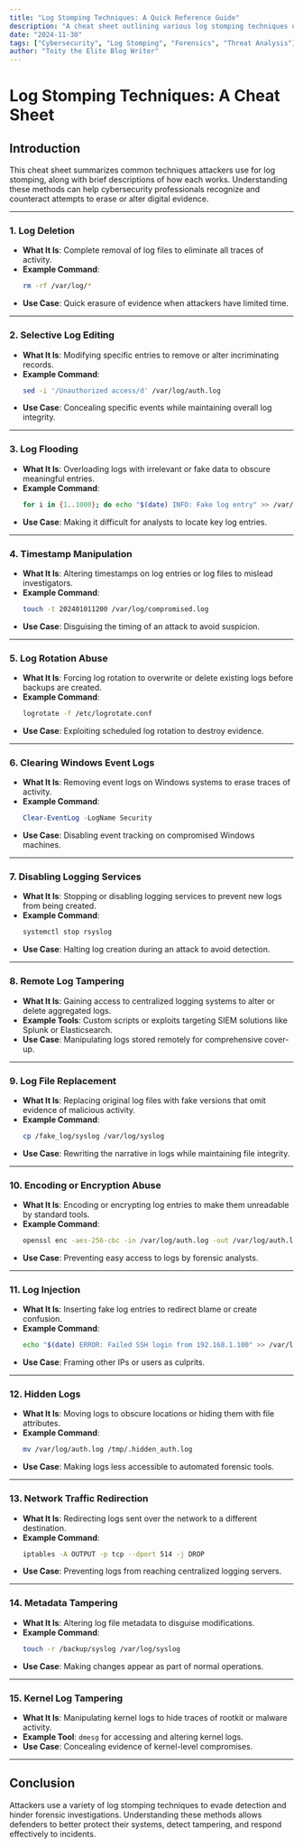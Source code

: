 ```yaml
---
title: "Log Stomping Techniques: A Quick Reference Guide"
description: "A cheat sheet outlining various log stomping techniques used by attackers to cover their tracks and how they work."
date: "2024-11-30"
tags: ["Cybersecurity", "Log Stomping", "Forensics", "Threat Analysis"]
author: "Toity the Elite Blog Writer"
---
```


# Log Stomping Techniques: A Cheat Sheet

## Introduction

This cheat sheet summarizes common techniques attackers use for log stomping, along with brief descriptions of how each works. Understanding these methods can help cybersecurity professionals recognize and counteract attempts to erase or alter digital evidence.

---

### **1. Log Deletion**
- **What It Is**: Complete removal of log files to eliminate all traces of activity.
- **Example Command**:
  ```bash
  rm -rf /var/log/*
  ```
- **Use Case**: Quick erasure of evidence when attackers have limited time.

---

### **2. Selective Log Editing**
- **What It Is**: Modifying specific entries to remove or alter incriminating records.
- **Example Command**:
  ```bash
  sed -i '/Unauthorized access/d' /var/log/auth.log
  ```
- **Use Case**: Concealing specific events while maintaining overall log integrity.

---

### **3. Log Flooding**
- **What It Is**: Overloading logs with irrelevant or fake data to obscure meaningful entries.
- **Example Command**:
  ```bash
  for i in {1..1000}; do echo "$(date) INFO: Fake log entry" >> /var/log/syslog; done
  ```
- **Use Case**: Making it difficult for analysts to locate key log entries.

---

### **4. Timestamp Manipulation**
- **What It Is**: Altering timestamps on log entries or log files to mislead investigators.
- **Example Command**:
  ```bash
  touch -t 202401011200 /var/log/compromised.log
  ```
- **Use Case**: Disguising the timing of an attack to avoid suspicion.

---

### **5. Log Rotation Abuse**
- **What It Is**: Forcing log rotation to overwrite or delete existing logs before backups are created.
- **Example Command**:
  ```bash
  logrotate -f /etc/logrotate.conf
  ```
- **Use Case**: Exploiting scheduled log rotation to destroy evidence.

---

### **6. Clearing Windows Event Logs**
- **What It Is**: Removing event logs on Windows systems to erase traces of activity.
- **Example Command**:
  ```powershell
  Clear-EventLog -LogName Security
  ```
- **Use Case**: Disabling event tracking on compromised Windows machines.

---

### **7. Disabling Logging Services**
- **What It Is**: Stopping or disabling logging services to prevent new logs from being created.
- **Example Command**:
  ```bash
  systemctl stop rsyslog
  ```
- **Use Case**: Halting log creation during an attack to avoid detection.

---

### **8. Remote Log Tampering**
- **What It Is**: Gaining access to centralized logging systems to alter or delete aggregated logs.
- **Example Tools**: Custom scripts or exploits targeting SIEM solutions like Splunk or Elasticsearch.
- **Use Case**: Manipulating logs stored remotely for comprehensive cover-up.

---

### **9. Log File Replacement**
- **What It Is**: Replacing original log files with fake versions that omit evidence of malicious activity.
- **Example Command**:
  ```bash
  cp /fake_log/syslog /var/log/syslog
  ```
- **Use Case**: Rewriting the narrative in logs while maintaining file integrity.

---

### **10. Encoding or Encryption Abuse**
- **What It Is**: Encoding or encrypting log entries to make them unreadable by standard tools.
- **Example Command**:
  ```bash
  openssl enc -aes-256-cbc -in /var/log/auth.log -out /var/log/auth.log.enc
  ```
- **Use Case**: Preventing easy access to logs by forensic analysts.

---

### **11. Log Injection**
- **What It Is**: Inserting fake log entries to redirect blame or create confusion.
- **Example Command**:
  ```bash
  echo "$(date) ERROR: Failed SSH login from 192.168.1.100" >> /var/log/auth.log
  ```
- **Use Case**: Framing other IPs or users as culprits.

---

### **12. Hidden Logs**
- **What It Is**: Moving logs to obscure locations or hiding them with file attributes.
- **Example Command**:
  ```bash
  mv /var/log/auth.log /tmp/.hidden_auth.log
  ```
- **Use Case**: Making logs less accessible to automated forensic tools.

---

### **13. Network Traffic Redirection**
- **What It Is**: Redirecting logs sent over the network to a different destination.
- **Example Command**:
  ```bash
  iptables -A OUTPUT -p tcp --dport 514 -j DROP
  ```
- **Use Case**: Preventing logs from reaching centralized logging servers.

---

### **14. Metadata Tampering**
- **What It Is**: Altering log file metadata to disguise modifications.
- **Example Command**:
  ```bash
  touch -r /backup/syslog /var/log/syslog
  ```
- **Use Case**: Making changes appear as part of normal operations.

---

### **15. Kernel Log Tampering**
- **What It Is**: Manipulating kernel logs to hide traces of rootkit or malware activity.
- **Example Tool**: `dmesg` for accessing and altering kernel logs.
- **Use Case**: Concealing evidence of kernel-level compromises.

---

## Conclusion

Attackers use a variety of log stomping techniques to evade detection and hinder forensic investigations. Understanding these methods allows defenders to better protect their systems, detect tampering, and respond effectively to incidents.
